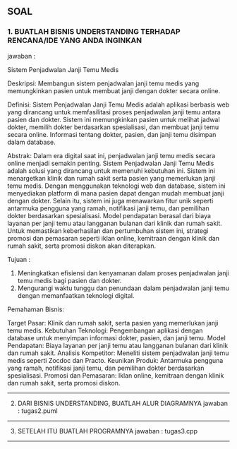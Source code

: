 ## SOAL

### 1. BUATLAH BISNIS UNDERSTANDING TERHADAP RENCANA/IDE YANG ANDA INGINKAN
jawaban : 

Sistem Penjadwalan Janji Temu Medis

Deskripsi:
Membangun sistem penjadwalan janji temu medis yang memungkinkan pasien untuk membuat janji dengan dokter secara online.

Definisi: Sistem Penjadwalan Janji Temu Medis adalah aplikasi berbasis web yang dirancang untuk memfasilitasi proses penjadwalan janji temu antara pasien dan dokter. Sistem ini memungkinkan pasien untuk melihat jadwal dokter, memilih dokter berdasarkan spesialisasi, dan membuat janji temu secara online. Informasi tentang dokter, pasien, dan janji temu disimpan dalam database.

Abstrak: Dalam era digital saat ini, penjadwalan janji temu medis secara online menjadi semakin penting. Sistem Penjadwalan Janji Temu Medis adalah solusi yang dirancang untuk memenuhi kebutuhan ini. Sistem ini menargetkan klinik dan rumah sakit serta pasien yang memerlukan janji temu medis. Dengan menggunakan teknologi web dan database, sistem ini menyediakan platform di mana pasien dapat dengan mudah membuat janji dengan dokter. Selain itu, sistem ini juga menawarkan fitur unik seperti antarmuka pengguna yang ramah, notifikasi janji temu, dan pemilihan dokter berdasarkan spesialisasi. Model pendapatan berasal dari biaya layanan per janji temu atau langganan bulanan dari klinik dan rumah sakit. Untuk memastikan keberhasilan dan pertumbuhan sistem ini, strategi promosi dan pemasaran seperti iklan online, kemitraan dengan klinik dan rumah sakit, serta promosi diskon akan diterapkan.

Tujuan :
1. Meningkatkan efisiensi dan kenyamanan dalam proses penjadwalan janji temu medis bagi pasien dan dokter.
2. Mengurangi waktu tunggu dan penundaan dalam penjadwalan janji temu dengan memanfaatkan teknologi digital.

Pemahaman Bisnis:

Target Pasar: Klinik dan rumah sakit, serta pasien yang memerlukan janji temu medis.
Kebutuhan Teknologi: Pengembangan aplikasi dengan database untuk menyimpan informasi dokter, pasien, dan janji temu.
Model Pendapatan: Biaya layanan per janji temu atau langganan bulanan dari klinik dan rumah sakit.
Analisis Kompetitor: Meneliti sistem penjadwalan janji temu medis seperti Zocdoc dan Practo.
Keunikan Produk: Antarmuka pengguna yang ramah, notifikasi janji temu, dan pemilihan dokter berdasarkan spesialisasi.
Promosi dan Pemasaran: Iklan online, kemitraan dengan klinik dan rumah sakit, serta promosi diskon.

___

2. DARI BISNIS UNDERSTANDING, BUATLAH ALUR DIAGRAMNYA
jawaban : tugas2.puml

___

3. SETELAH ITU BUATLAH PROGRAMNYA
jawaban : tugas3.cpp

___